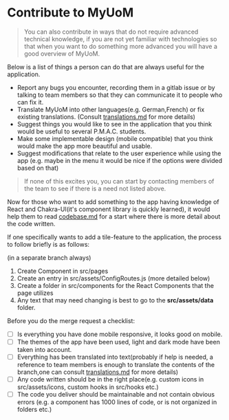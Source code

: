 # Contribute to MyUoM

> You can also contribute in ways that do not require advanced technical knowledge, if you are not yet familiar with technologies so that when you want to do something more advanced you will have a good overview of MyUoM.

Below is a list of things a person can do that are always useful for the application.

- Report any bugs you encounter, recording them in a gitlab issue
  or by talking to team members so that they can communicate it to people who can fix it.
- Translate MyUoM into other languages(e.g. German,French) or fix existing translations. (Consult [translations.md]() for more details)
- Suggest things you would like to see in the application that you think would be useful to several P.M.A.C. students.
- Make some implementable design (mobile compatible) that you think would make the app more beautiful and usable.
- Suggest modifications that relate to the user experience while using the app (e.g. maybe in the menu it would be nice if the options were divided based on that)

> If none of this excites you, you can start by contacting members of the team to see if there is a need not listed above.

Now for those who want to add something to the app having knowledge of React and Chakra-UI(it's component library is quickly learned), it would help them to read [codebase.md](https://gitlab.com/opensourceuom/myUoM/-/blob/main/docs/codebase.md) for a start where there is more detail about the code written.

If one specifically wants to add a tile-feature to the application, the process to follow briefly is as follows:

(in a separate branch always)

1.  Create Component in src/pages
2.  Create an entry in src/assets/ConfigRoutes.js (more detailed below)
3.  Create a folder in src/components for the React Components that the page utilizes
4.  Any text that may need changing is best to go to the **src/assets/data** folder.

Before you do the merge request a checklist:

- [ ] Is everything you have done mobile responsive, it looks good on mobile.
- [ ] The themes of the app have been used, light and dark mode have been taken into account.
- [ ] Everything has been translated into text(probably if help is needed, a reference to team members is enough to translate the contents of the branch,one can consult [translations.md](https://gitlab.com/opensourceuom/myUoM/-/blob/main/docs/translations.md) for more details)
- [ ] Any code written should be in the right place(e.g. custom icons in src/assets/icons, custom hooks in src/hooks etc.)
- [ ] The code you deliver should be maintainable and not contain obvious errors (e.g. a component has 1000 lines of code, or is not organized in folders etc.)
